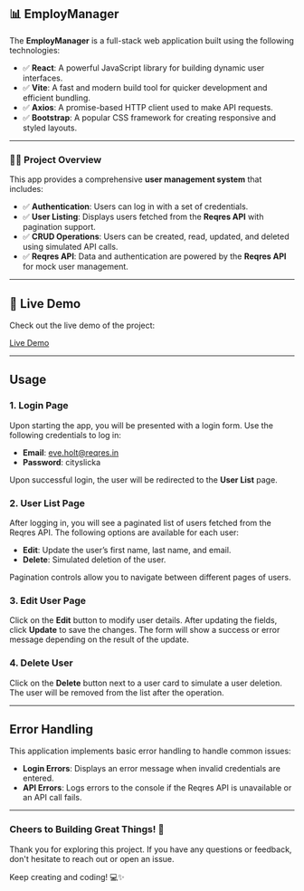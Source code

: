 
## 📊 **EmployManager**

The **EmployManager** is a full-stack web application built using the following technologies:

- ✅ **React**: A powerful JavaScript library for building dynamic user interfaces.
- ✅ **Vite**: A fast and modern build tool for quicker development and efficient bundling.
- ✅ **Axios**: A promise-based HTTP client used to make API requests.
- ✅ **Bootstrap**: A popular CSS framework for creating responsive and styled layouts.

---

### 🧑‍💻 **Project Overview**

This app provides a comprehensive **user management system** that includes:

- ✅ **Authentication**: Users can log in with a set of credentials.
- ✅ **User Listing**: Displays users fetched from the **Reqres API** with pagination support.
- ✅ **CRUD Operations**: Users can be created, read, updated, and deleted using simulated API calls.
- ✅ **Reqres API**: Data and authentication are powered by the **Reqres API** for mock user management.

---

## 🚀 Live Demo

Check out the live demo of the project:

[Live Demo](https://employwise-app-omega.vercel.app/)

---

## Usage

### 1. Login Page
Upon starting the app, you will be presented with a login form. Use the following credentials to log in:

- **Email**: eve.holt@reqres.in
- **Password**: cityslicka

Upon successful login, the user will be redirected to the **User List** page.

### 2. User List Page
After logging in, you will see a paginated list of users fetched from the Reqres API. The following options are available for each user:

- **Edit**: Update the user’s first name, last name, and email.
- **Delete**: Simulated deletion of the user.

Pagination controls allow you to navigate between different pages of users.

### 3. Edit User Page
Click on the **Edit** button to modify user details. After updating the fields, click **Update** to save the changes. The form will show a success or error message depending on the result of the update.

### 4. Delete User
Click on the **Delete** button next to a user card to simulate a user deletion. The user will be removed from the list after the operation.

---

## Error Handling

This application implements basic error handling to handle common issues:

- **Login Errors**: Displays an error message when invalid credentials are entered.
- **API Errors**: Logs errors to the console if the Reqres API is unavailable or an API call fails.

  
---

### Cheers to Building Great Things! 🚀

Thank you for exploring this project. If you have any questions or feedback, don't hesitate to reach out or open an issue.

Keep creating and coding! 💻✨
